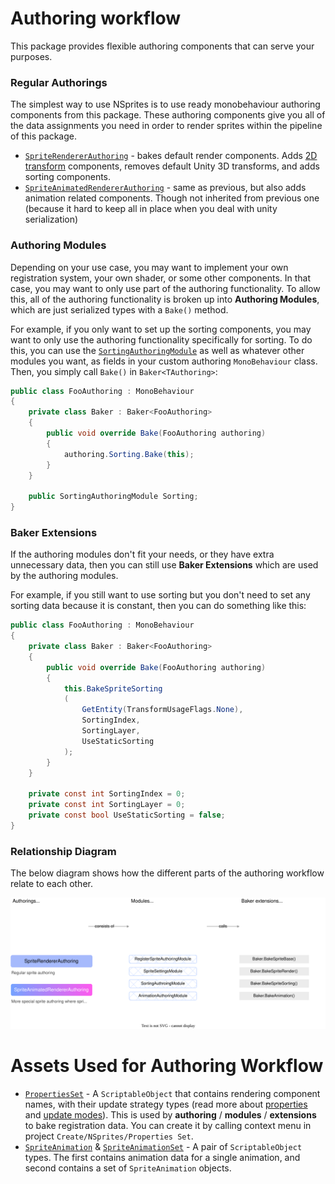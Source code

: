 ﻿# Authoring workflow

This package provides flexible authoring components that can serve your purposes.

### Regular Authorings

The simplest way to use NSprites is to use ready monobehaviour authoring components from this package.
These authoring components give you all of the data assignments you need in order to render sprites within the pipeline of this package.

- [`SpriteRendererAuthoring`](../Base/Authoring/SpriteRendererAuthoring.cs) - bakes default render components. Adds [2D transform](2DTransform.md) components, removes default Unity 3D transforms, and adds sorting components.
- [`SpriteAnimatedRendererAuthoring`](../Animation/Authoring/SpriteAnimatedRendererAuthoring.cs) - same as previous, but also adds animation related components. Though not inherited from previous one (because it hard to keep all in place when you deal with unity serialization)

### Authoring Modules

Depending on your use case, you may want to implement your own registration system, your own shader, or some other components.
In that case, you may want to only use part of the authoring functionality.
To allow this, all of the authoring functionality is broken up into **Authoring Modules**, which are just serialized types with a `Bake()` method.

For example, if you only want to set up the sorting components, you may want to only use the authoring functionality specifically for sorting.
To do this, you can use the [`SortingAuthoringModule`](/Sorting/Authoring/Modules/SortingAuthoringModule.cs)
as well as whatever other modules you want, as fields in your custom authoring `MonoBehaviour` class. Then, you simply call `Bake()` in `Baker<TAuthoring>`:

```csharp
public class FooAuthoring : MonoBehaviour
{
    private class Baker : Baker<FooAuthoring>
    {
        public void override Bake(FooAuthoring authoring)
        {
            authoring.Sorting.Bake(this);
        }
    }

    public SortingAuthoringModule Sorting;
}
```

### Baker Extensions

If the authoring modules don't fit your needs, or they have extra unnecessary data, then you can
still use **Baker Extensions** which are used by the authoring modules.

For example, if you still want to use sorting but you don't need to set any sorting data because it is constant, then you can do something like this:

```csharp
public class FooAuthoring : MonoBehaviour
{
    private class Baker : Baker<FooAuthoring>
    {
        public void override Bake(FooAuthoring authoring)
        {
            this.BakeSpriteSorting
            (
                GetEntity(TransformUsageFlags.None),
                SortingIndex,
                SortingLayer,
                UseStaticSorting
            );
        }
    }

    private const int SortingIndex = 0;
    private const int SortingLayer = 0;
    private const bool UseStaticSorting = false;
}
```

### Relationship Diagram

The below diagram shows how the different parts of the authoring workflow relate to each other.

<img src="NSprites-Foundation-Authoring.drawio.svg" width="800"/>

# Assets Used for Authoring Workflow

- [`PropertiesSet`](/Base/Data/PropertiesSet.cs) - A `ScriptableObject` that contains rendering component names, with their update strategy types (read more about [properties](https://github.com/Antoshidza/NSprites/wiki/Register-components-as-properties) and [update modes](https://github.com/Antoshidza/NSprites/wiki/Property-update-modes)).
  This is used by **authoring** / **modules** / **extensions** to bake registration data. You can create it by calling context menu in project `Create/NSprites/Properties Set`.
- [`SpriteAnimation`](/Animation/Data/SpriteAnimation.cs) & [`SpriteAnimationSet`](/Animation/Data/SpriteAnimationSet.cs) - A pair of `ScriptableObject` types. The first contains animation data for a single animation, and second contains a set of `SpriteAnimation` objects.
